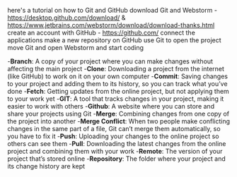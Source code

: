 here's a tutorial on how to Git and GitHub
download Git and Webstorm - https://desktop.github.com/download/ & https://www.jetbrains.com/webstorm/download/download-thanks.html
create an account with GitHub - https://github.com/
connect the applications
make a new repository on GitHub
use Git to open the project
move Git and open Webstorm and start coding




-**Branch**: A copy of your project where you can make changes without affecting the main project
-**Clone**: Downloading a project from the internet (like GitHub) to work on it on your own computer
-**Commit**: Saving changes to your project and adding them to its history, so you can track what you’ve done
-**Fetch**: Getting updates from the online project, but not applying them to your work yet
-**GIT**: A tool that tracks changes in your project, making it easier to work with others
-**Github**: A website where you can store and share your projects using Git
-**Merge**: Combining changes from one copy of the project into another
-**Merge Conflict**: When two people make conflicting changes in the same part of a file, Git can’t merge them automatically, so you have to fix it
-**Push**: Uploading your changes to the online project so others can see them
-**Pull**: Downloading the latest changes from the online project and combining them with your work
-**Remote**: The version of your project that’s stored online
-**Repository**: The folder where your project and its change history are kept
